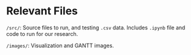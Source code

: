 # Relevant Files

`/src/`: Source files to run, and testing `.csv` data. Includes `.ipynb` file and code to run for our research.

`/images/`: Visualization and GANTT images.
